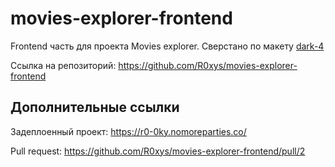 # movies-explorer-frontend

Frontend часть для проекта Movies explorer. Сверстано по макету [dark-4](https://www.figma.com/file/6FMWkB94wE7KTkcCgUXtnC/light-1?type=design&node-id=1-9662&mode=design&t=Q4zbSHw4LQdOvOjw-0)

Ссылка на репозиторий: https://github.com/R0xys/movies-explorer-frontend

## Дополнительные ссылки

Задеплоенный проект: https://r0-0ky.nomoreparties.co/

Pull request: https://github.com/R0xys/movies-explorer-frontend/pull/2